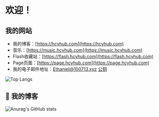 # 欢迎！

## 我的网站

- 我的博客：[https://hcyhub.com](https://hcyhub.com)
- 音乐：[https://music.hcyhub.com](https://music.hcyhub.com)
- Flash收藏站：[https://flash.hcyhub.com](https://flash.hcyhub.com)
- Page页面：[https://page.hcyhub.com](https://page.hcyhub.com)
- 我的电子邮件地址：[Ethaniel@100713.xyz](mailto:Ethaniel@100713.xyz) [公钥](https://100713.xyz/.well-known/pgp-key.txt)

![Top Langs](https://github-readme-stats.vercel.app/api/top-langs/?username=2010HCY)

## 📗 我的博客
<!-- BLOG-POST-LIST:START -->
<!-- BLOG-POST-LIST:END -->

![Anurag's GitHub stats](https://github-readme-stats.vercel.app/api?username=2010HCY)
